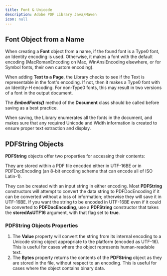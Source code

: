 ```yaml
---
title: Font & Unicode
description: Adobe PDF Library Java/Maven
icon: null
---
```


## Font Object from a Name

When creating a **Font** object from a name, if the found font is a Type0 font, an Identity encoding is used. Otherwise, it makes a font with the default encoding (MacRomanEncoding on Mac, WinAnsiEncoding elsewhere, or for Symbol fonts, their own custom encoding).

When adding **Text to a Page**, the Library checks to see if the Text is representable in the font's encoding. If not, then it makes a Type0 font with an Identity-H encoding. For non-Type0 fonts, this may result in two versions of a font in the output document.

The _**EmbedFonts()**_ method of the **Document** class should be called before saving as a best practice.

When saving, the Library enumerates all the fonts in the document, and makes sure that any required Unicode and Width information is created to ensure proper text extraction and display.

## **PDFString** Objects

**PDFString** objects offer two properties for accessing their contents:

They are stored within a PDF file encoded either in UTF-16BE or in PDFDocEncoding (an 8-bit encoding scheme that can encode all of ISO Latin-1).

They can be created with an input string in either encoding. Most **PDFString** constructors will attempt to convert the data string to PDFDocEncoding if it can be converted without a loss of information; otherwise they will save it in UTF-16BE. If you want the string to be encoded in UTF-16BE even if it could be converted to **PDFDocEncoding**, use a **PDFString** constructor that takes the **storedAsUTF16** argument, with that flag set to **true**.

### **PDFString** Objects Properties

1. The **Value** property will convert the string from its internal encoding to a Unicode string object appropriate to the platform (encoded as UTF-16). This is useful for cases where the object represents human-readable text.
2. The **Bytes** property returns the contents of the **PDFString** object as they are stored in the file, without respect to an encoding. This is useful for cases where the object contains binary data.
